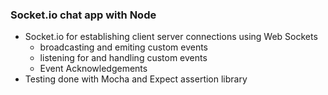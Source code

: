 ### Socket.io chat app with Node

- Socket.io for establishing client server connections using Web Sockets
  - broadcasting and emiting custom events
  - listening for and handling custom events
  - Event Acknowledgements
- Testing done with Mocha and Expect assertion library
